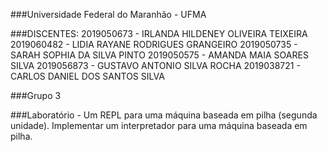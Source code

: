 ###Universidade Federal do Maranhão - UFMA

###DISCENTES:
2019050673 - IRLANDA HILDENEY OLIVEIRA TEIXEIRA
2019060482 - LIDIA RAYANE RODRIGUES GRANGEIRO
2019050735 - SARAH SOPHIA DA SILVA PINTO
2019050575 - AMANDA MAIA SOARES SILVA
2019056873 - GUSTAVO ANTONIO SILVA ROCHA
2019038721 - CARLOS DANIEL DOS SANTOS SILVA

###Grupo 3
 
###Laboratório - Um REPL para uma máquina baseada em pilha (segunda unidade).
Implementar um interpretador para uma máquina baseada em pilha.
